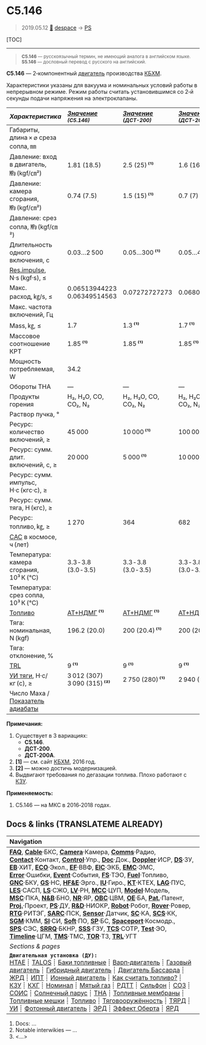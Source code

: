 # С5.146
> 2019.05.12 [🚀](../index/index.md) [despace](index.md) → [PS](ps.md)

[TOC]

---

> <small>**С5.146** — русскоязычный термин, не имеющий аналога в английском языке. **S5.146** — дословный перевод с русского на английский.</small>

**С5.146** — 2‑компонентный [двигатель](ps.md) производства [КБХМ](zz_kbhm.md).

Характеристики указаны для вакуума и номинальных условий работы в непрерывном режиме. Режим работы считать установившимся со 2‑й секунды подачи напряжения на электроклапаны.

|*Характеристика*|*[Значение](si.md) <small>(С5.146)</small>*|*[Значение](si.md) <small>(ДСТ-200)</small>*|*[Значение](si.md) <small>(ДСТ-200А)</small>*|
|:--|:--|:--|:--|
|Габариты, длина × ⌀ среза сопла, ㎜||||
|Давление: вход в двигатель, ㎫ (kgf/㎝²)|1.81 (18.5)|2.5 (25) **⁽¹⁾**|1.6 (16) **⁽¹⁾**|
|Давление: камера сгорания, ㎫ (kgf/㎝²)|0.74 (7.5)|1.5 (15) **⁽¹⁾**|0.7 (7) **⁽¹⁾**|
|Давление: срез сопла, ㎫ (kgf/㎝²)||||
|Длительность одного включения, с|0.03…2 500|0.05…300 **⁽¹⁾**|0.05…4 000 **⁽¹⁾**|
|[Res.impulse](ing.md), N·s (kgf·s), ≤||||
|Макс. расход, ㎏/s, ≤|0.06513944223<br> 0.06349514563|0.07272727273|0.06802721088|
|Макс. частота включений, Гц||||
|Mass, ㎏, ≤|1.7|1.3 **⁽¹⁾**|1.7 **⁽¹⁾**|
|Массовое соотношение КРТ|1.85 **⁽¹⁾**|1.85 **⁽¹⁾**|1.85 **⁽¹⁾**|
|Мощность потребляемая, W|34.2|||
|Обороты ТНА|—|—|—|
|Продукты горения|H₂, H₂O, CO, CO₂, N₂|H₂, H₂O, CO, CO₂, N₂|H₂, H₂O, CO, CO₂, N₂|
|Раствор пучка, °||||
|Ресурс: количество включений, ≥|45 000|10 000 **⁽¹⁾**|100 000 **⁽¹⁾**|
|Ресурс: сумм. длит. включений, c, ≥|20 000|5 000 **⁽¹⁾**|10 000 **⁽¹⁾**|
|Ресурс: сумм. импульс, Н·с (кгс·с), ≥||
|Ресурс: сумм. тяга, Н (кгс), ≥||
|Ресурс: топливо, ㎏, ≥|1 270|364|682|
|[САС](lifetime.md) в космосе, ч (лет)||||
|Температура: камера сгорания, 10³ К (℃)|3.3 ‑ 3.8 (3.0 ‑ 3.5)|3.3 ‑ 3.8 (3.0 ‑ 3.5)|3.3 ‑ 3.8 (3.0 ‑ 3.5)|
|Температура: срез сопла, 10³ К (℃)||||
|[Топливо](fuel.md)|[АТ+НДМГ](at_plus.md) **⁽¹⁾**|[АТ+НДМГ](at_plus.md) **⁽¹⁾**|[АТ+НДМГ](at_plus.md) **⁽¹⁾**|
|Тяга: номинальная, N (kgf)|196.2 (20.0)|200 (20.4) **⁽¹⁾**|200 (20.4) **⁽¹⁾**|
|Тяга: отклонение, %||||
|[TRL](trl.md)|9 **⁽¹⁾**|9 **⁽¹⁾**|9 **⁽¹⁾**|
|[УИ тяги](isp.md), Н·с/кг (с), ≥|3 012 (307)<br> 3 090 (315) **⁽²⁾**|2 750 (280) **⁽¹⁾**|2 940 (299) **⁽¹⁾**|
|Число Маха / [Показатель адиабаты](heat_cr.md)||||

**Примечания:**

   1. Существует в 3 вариациях:
      - **С5.146**.
      - **ДСТ-200**.
      - **ДСТ-200А**.
   1. **[1]** — см. сайт [КБХМ](zz_kbhm.md), 2016 год.
   1. **[2]** — можно достичь модернизацией.
   1. Выдвигают требования по дегазации топлива. Плохо работают с [КЗУ](cinu.md).

**Применяемость:**

   1. С5.146 — на МКС в 2016‑2018 годах.



<p style="page-break-after:always"> </p>

## Docs & links (TRANSLATEME ALREADY)
|Navigation|
|:--|
|**[FAQ](faq.md)**, **[Cable](cable.md)**·БКС, **[Camera](cam.md)**·Камера, **[Comms](comms.md)**·Радио, **[Contact](contact.md)**·Контакт, **[Control](control.md)**·Упр., **[Doc](doc.md)**·Док., **[Doppler](doppler.md)**·ИСР, **[DS](ds.md)**·ЗУ, **[EB](eb.md)**·ХИТ, **[ECO](ecology.md)**·Экол., **[EF](ef.md)**·ВВФ, **[ElC](elc.md)**·ЭКБ, **[EMC](emc.md)**·ЭМС, **[Error](error.md)**·Ошибки, **[Event](event.md)**·События, **[FS](fs.md)**·ТЭО, **[Fuel](fuel.md)**·Топливо, **[GNC](gnc.md)**·БКУ, **[GS](scs.md)**·НС, **[HF&E](hfe.md)**·Эрго., **[IU](iu.md)**·Гиро., **[KT](kt.md)**·КТЕХ, **[LAG](lag.md)**·ПУC, **[LES](les.md)**·САСП, **[LS](ls.md)**·СЖО, **[LV](lv.md)**·РН, **[MCC](mcc.md)**·ЦУП, **[Model](model.md)**·Модель, **[MSC](sc.md)**·ПКА, **[N&B](nnb.md)**·БНО, **[NR](nr.md)**·ЯР, **[OBC](obc.md)**·ЦВМ, **[OE](oe.md)**·БА, **[Pat.](патент.md)**·Патент, **[Proj.](project.md)**·Проект, **[PS](ps.md)**·ДУ, **[R&D](rnd.md)**·НИОКР, **[Robot](robotics.md)**·Робот, **[Rover](rover.md)**·Ровер, **[RTG](rtg.md)**·РИТЭГ, **[SARC](sarc.md)**·ПСК, **[Sensor](sensor.md)**·Датчик, **[SC](sc.md)**·КА, **[SCS](scs.md)**·КК, **[SGM](sgm.md)**·КММ, **[SI](si.md)**·СИ, **[Soft](soft.md)**·ПО, **[SP](sp.md)**·БС, **[Spaceport](spaceport.md)**·Космодр., **[SPS](sps.md)**·СЭС, **[SRRQ](srrq.md)**·БКНР, **[SSS](sss.md)**·ГЗУ, **[TCS](tcs.md)**·СОТР, **[Test](test.md)**·ЭО, **[Timeline](timeline.md)**·ЦГМ, **[TMS](tms.md)**·ТМС, **[TOR](tor.md)**·ТЗ, **[TRL](trl.md)**·УГТ|
|*Sections & pages*|
|**`Двигательная установка (ДУ):`**<br> [HTAE](htae.md) ┊ [TALOS](talos.md) ┊ [Баки топливные](fuel_tank.md) ┊ [Варп‑двигатель](warp_drive.md) ┊ [Газовый двигатель](cgt.md) ┊ [Гибридный двигатель](гбрд.md) ┊ [Двигатель Бассарда](bussard_ramjet.md) ┊ [ЖРД](lpr.md) ┊ [ИПТ](ing.md) ┊ [Ионный двигатель](иод.md) ┊ [Как считать топливо?](si.md) ┊ [КЗУ](cinu.md) ┊ [КХГ](cgs.md) ┊ [Номинал](nominal.md) ┊ [Мятый газ](exhsteam.md) ┊ [РДТТ](spr.md) ┊ [Сильфон](сильфон.md) ┊ [СОЗ](соз.md) ┊ [СОИС](соис.md) ┊ [Солнечный парус](солнечный_парус.md) ┊ [ТНА](turbopump.md) ┊ [Топливные мембраны](топливные_мембраны.md) ┊ [Топливные мешки](топливные_мешки.md) ┊ [Топливо](fuel.md) ┊ [Тяговооружённость](ttwr.md) ┊ [ТЯРД](тярд.md) ┊ [УИ](isp.md) ┊ [Фотонный двигатель](фотонный_двигатель.md) ┊ [ЭРД](epsp.md) ┊ [Эффект Оберта](oberth_eff.md) ┊ [ЯРД](ntr.md)|

   1. Docs: …
   1. Notable interwikies — …
   1. <…>
